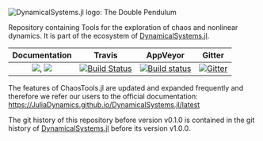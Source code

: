 ![DynamicalSystems.jl logo: The Double Pendulum](https://i.imgur.com/nFQFdB0.gif)

Repository containing Tools for the exploration of chaos and nonlinear dynamics. It
is part of the ecosystem of [DynamicalSystems.jl](https://juliadynamics.github.io/DynamicalSystems.jl/latest/).

| **Documentation**   |  **Travis**     | **AppVeyor** | Gitter |
|:--------:|:-------------------:|:-----:|:-----:|
|[![](https://img.shields.io/badge/docs-latest-blue.svg)](https://JuliaDynamics.github.io/DynamicalSystems.jl/latest), [![](https://img.shields.io/badge/docs-stable-blue.svg)](https://JuliaDynamics.github.io/DynamicalSystems.jl/stable) | [![Build Status](https://travis-ci.org/JuliaDynamics/ChaosTools.jl.svg?branch=master)](https://travis-ci.org/JuliaDynamics/ChaosTools.jl) | [![Build status](https://ci.appveyor.com/api/projects/status/2580vdjw2t8ui1wg?svg=true)](https://ci.appveyor.com/project/JuliaDynamics/chaostools-jl) | [![Gitter](https://img.shields.io/gitter/room/nwjs/nw.js.svg)](https://gitter.im/JuliaDynamics/Lobby)

The features of ChaosTools.jl are updated and expanded frequently and therefore we
refer our users to the official documentation: https://JuliaDynamics.github.io/DynamicalSystems.jl/latest


The git history of this repository before version v0.1.0 is contained in the git history of
[DynamicalSystems.jl](https://github.com/JuliaDynamics/DynamicalSystems.jl) before
its version v1.0.0.
